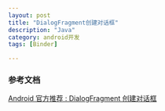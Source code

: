 ```yaml
---
layout: post
title: "DialogFragment创建对话框"
description: "Java"
category: android开发
tags: [Binder]

---
```


### 参考文档

[Android 官方推荐 : DialogFragment 创建对话框](http://blog.csdn.net/lmj623565791/article/details/37815413)